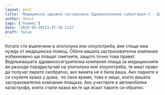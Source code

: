 ```yaml
---
layout: post
title: 'Медицинска здравна застраховка Здравеопазване суброгация-] - Да оставите вашия застраховател да се бие в битките ви'
author: Ghost
tags: ['huawei']
date: '2019-09-19T23:47:38.121Z'
draft: false
---
```


Когато сте въвлечени в злополука или злоупотреба, вие стеще има нужда от медицинска помощ. Обаче вашата застрахователна компания еобикновено ще плащат сметките, защото точно това правят. Веднъжвашата здравноосигурителна компания плаща за медицинските ви разходи порадислучай на злополука или злоупотреба, те имат право да получат парите сиобратно, ако вината не е била ваша. Ако паднете и си счупите крака у дома,  по свое време, това е нещо, което вашата застрахователна компания плащаза. Ако участвате в автомобилна катастрофа, която счупи крака ви,те ще искат парите си обратно.
